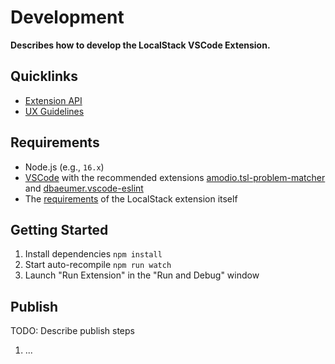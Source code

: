 # Development

**Describes how to develop the LocalStack VSCode Extension.**

## Quicklinks

* [Extension API](https://code.visualstudio.com/api)
* [UX Guidelines](https://code.visualstudio.com/api/ux-guidelines/overview)

## Requirements

* Node.js (e.g., `16.x`)
* [VSCode](https://code.visualstudio.com/) with the recommended extensions [amodio.tsl-problem-matcher](https://marketplace.visualstudio.com/items?itemName=amodio.tsl-problem-matcher) and [dbaeumer.vscode-eslint](https://marketplace.visualstudio.com/items?itemName=dbaeumer.vscode-eslint)
* The [requirements](./README.md#requirements) of the LocalStack extension itself

## Getting Started

1. Install dependencies `npm install`
2. Start auto-recompile `npm run watch`
3. Launch "Run Extension" in the "Run and Debug" window

## Publish

TODO: Describe publish steps

1. ...
